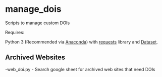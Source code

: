 # manage_dois

Scripts to manage custom DOIs

Requires: 

Python 3 (Recommended via [Anaconda](https://www.anaconda.com/download)) with [requests](https://pypi.python.org/pypi/requests) library and [Dataset](https://github.com/caltechlibrary/dataset).

## Archived Websites

-web_doi.py - Search google sheet for archived web sites that need DOIs


